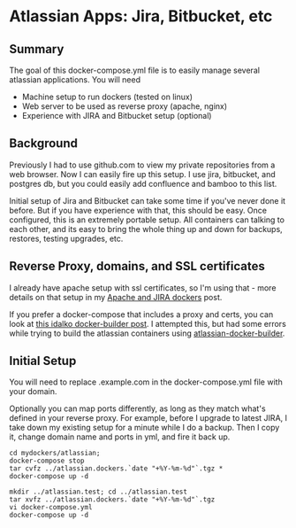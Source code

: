 # Atlassian Apps: Jira, Bitbucket, etc

## Summary

The goal of this docker-compose.yml file is to easily manage several atlassian applications.  You will need

- Machine setup to run dockers (tested on linux)
- Web server to be used as reverse proxy (apache, nginx)
- Experience with JIRA and Bitbucket setup (optional)

## Background

Previously I had to use github.com to view my private repositories from a web browser. Now I can easily fire up this setup.  I use jira, bitbucket, and postgres db, but you could easily add confluence and bamboo to this list.

Initial setup of Jira and Bitbucket can take some time if you've never done it before.  But if you have experience with that, this should be easy.  Once configured, this is an extremely portable setup.  All containers can talking to each other, and its easy to bring the whole thing up and down for backups, restores, testing upgrades, etc. 

## Reverse Proxy, domains, and SSL certificates

I already have apache setup with ssl certificates, so I'm using that - more details on that setup in my [Apache and JIRA dockers](https://chadnorwood.com/2017/09/08/apache-virtual-hosts-https-and-jira-docker-containers/) post.   

If you prefer a docker-compose that includes a proxy and certs, you can look at [this idalko docker-builder post](https://idalko.com/atlassian-jira-upgrade-journey-using-docker-and-the-atlassian-docker-builder/). I attempted this, but had some errors while trying to build the atlassian containers using [atlassian-docker-builder](https://bitbucket.org/adockers/atlassian-docker-builder/overview).

## Initial Setup

You will need to replace .example.com in the docker-compose.yml file with your domain.  

Optionally you can map ports differently, as long as they match what's defined in your reverse proxy.  For example, before I upgrade to latest JIRA, I take down my existing setup for a minute while I do a backup.  Then I copy it, change domain name and ports in yml, and fire it back up.

```
cd mydockers/atlassian; 
docker-compose stop
tar cvfz ../atlassian.dockers.`date "+%Y-%m-%d"`.tgz *
docker-compose up -d

mkdir ../atlassian.test; cd ../atlassian.test
tar xvfz ../atlassian.dockers.`date "+%Y-%m-%d"`.tgz
vi docker-compose.yml
docker-compose up -d
```

